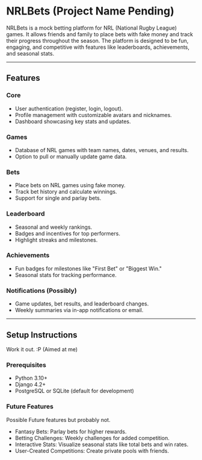 # NRLBets (Project Name Pending)

NRLBets is a mock betting platform for NRL (National Rugby League) games. It allows friends and family to place bets with fake money and track their progress throughout the season. The platform is designed to be fun, engaging, and competitive with features like leaderboards, achievements, and seasonal stats.

---

## Features

### Core
- User authentication (register, login, logout).
- Profile management with customizable avatars and nicknames.
- Dashboard showcasing key stats and updates.

### Games
- Database of NRL games with team names, dates, venues, and results.
- Option to pull or manually update game data.

### Bets
- Place bets on NRL games using fake money.
- Track bet history and calculate winnings.
- Support for single and parlay bets.

### Leaderboard
- Seasonal and weekly rankings.
- Badges and incentives for top performers.
- Highlight streaks and milestones.

### Achievements
- Fun badges for milestones like "First Bet" or "Biggest Win."
- Seasonal stats for tracking performance.

### Notifications (Possibly)
- Game updates, bet results, and leaderboard changes.
- Weekly summaries via in-app notifications or email.

---

## Setup Instructions
Work it out. :P (Aimed at me)

### Prerequisites
- Python 3.10+
- Django 4.2+
- PostgreSQL or SQLite (default for development)

### Future Features
Possible Future features but probably not.

- Fantasy Bets: Parlay bets for higher rewards.
- Betting Challenges: Weekly challenges for added competition.
- Interactive Stats: Visualize seasonal stats like total bets and win rates.
- User-Created Competitions: Create private pools with friends.
